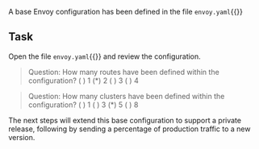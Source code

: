 A base Envoy configuration has been defined in the file `envoy.yaml`{{}}

## Task

Open the file `envoy.yaml`{{}} and review the configuration.

> Question: How many routes have been defined within the configuration?
> ( ) 1
> (*) 2
> ( ) 3
> ( ) 4

> Question: How many clusters have been defined within the configuration?
> ( ) 1
> ( ) 3
> (*) 5
> ( ) 8

The next steps will extend this base configuration to support a private release, following by sending a percentage of production traffic to a new version.